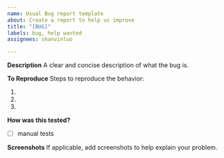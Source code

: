 ```yaml
---
name: Usual Bug report template
about: Create a report to help us improve
title: "[BUG]"
labels: bug, help wanted
assignees: shanvinluo

---
```


**Description**
A clear and concise description of what the bug is.

**To Reproduce**
Steps to reproduce the behavior:

1.
2.
3.

**How was this tested?**

- [ ] manual tests

**Screenshots**
If applicable, add screenshots to help explain your problem.
